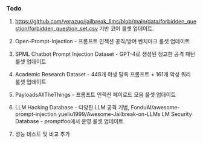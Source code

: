 ### Todo 
1. https://github.com/verazuo/jailbreak_llms/blob/main/data/forbidden_question/forbidden_question_set.csv 기반 코어 룰셋 업데이트.  

2. Open-Prompt-Injection - 프롬프트 인젝션 공격/방어 벤치마크 룰셋 업데이트  

3. SPML Chatbot Prompt Injection Dataset - GPT-4로 생성된 정교한 공격 패턴 룰셋 업데이트  

4. Academic Research Dataset - 448개 야생 탈옥 프롬프트 + 161개 악성 쿼리  룰셋 업데이트  

5. PayloadsAllTheThings - 프롬프트 인젝션 페이로드 모음 룰셋 업데이트  

6. LLM Hacking Database - 다양한 LLM 공격 기법, FonduAI/awesome-prompt-injection
yueliu1999/Awesome-Jailbreak-on-LLMs LM Security Database - promptfoo에서 운영  룰셋 업데이트  

7. 성능 테스트 및 비교 추가  
